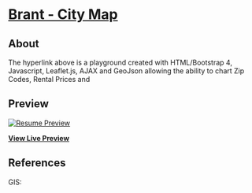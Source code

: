 # [Brant - City Map](https://brant-777.github.io/CityMap/)



## About

The hyperlink above is a playground created with HTML/Bootstrap 4, Javascript, Leaflet.js, AJAX and GeoJson allowing the ability to chart Zip Codes, Rental Prices and 



## Preview

[![Resume Preview](https://raw.githubusercontent.com/brant-777/CityMap/master/img/AlgoTrade.png)](https://brant-777.github.io/AlgoTrade/)

**[View Live Preview](https://brant-777.github.io/CityMap/)**


## References

GIS: 
